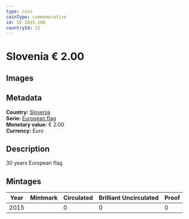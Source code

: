 ```yaml
---
type: coin
coinType: commemorative
id: SI-2015-200
countryId: SI
---
```


# Slovenia € 2.00

## Images


## Metadata

**Country:** [Slovenia](../../Countries/Slovenia/index.md)\
**Serie:** [European flag](index.md)\
**Monetary value:** € 2.00\
**Currency:** Euro

## Description
30 years European flag

## Mintages

| Year | Mintmark | Circulated | Brilliant Uncirculated | Proof |
| ---- | -------- | ---------- | ---------------------- | ----- |
| 2015 |  | 0| 0 | 0 |
